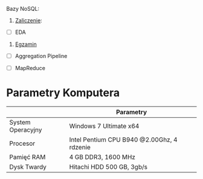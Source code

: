 Bazy NoSQL:

1. [Zaliczenie](https://github.com/wkulewicz/nosql.wk):
 - [ ] EDA
1. [Egzamin]()
 - [ ] Aggregation Pipeline
 - [ ] MapReduce





# Parametry Komputera 
|                      |                  Parametry                 |
|----------------------|--------------------------------------------|
|System Operacyjny     | Windows 7 Ultimate x64                     |
|Procesor              | Intel Pentium CPU B940 @2.00Ghz, 4 rdzenie |
|Pamięć RAM            | 4 GB DDR3, 1600 MHz                        |
|Dysk Twardy           | Hitachi HDD 500 GB,  3gb/s                 |

